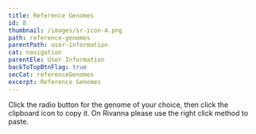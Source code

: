 ```yaml
---
title: Reference Genomes
id: 8
thumbnail: /images/sr-icon-4.png
path: reference-genomes
parentPath: user-information
cat: navigation
parentEle: User Information
backToTopBtnFlag: true
secCat: referenceGenomes
excerpt: Reference Genomes
---
```


Click the radio button for the genome of your choice, then click the clipboard icon to copy it. On Rivanna please use the right click method to paste.

